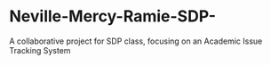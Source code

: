 # Neville-Mercy-Ramie-SDP-
A collaborative project for SDP class, focusing on  an Academic Issue Tracking System

